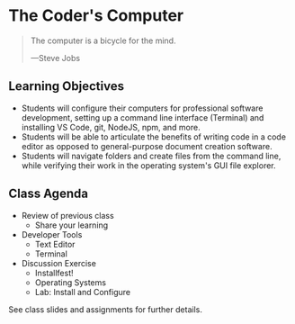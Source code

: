 # The Coder's Computer

> The computer is a bicycle for the mind.
>
> —Steve Jobs

## Learning Objectives

- Students will configure their computers for professional software development, setting up a command line interface (Terminal) and installing VS Code, git, NodeJS, npm, and more. 
- Students will be able to articulate the benefits of writing code in a code editor as opposed to general-purpose document creation software.
- Students will navigate folders and create files from the command line, while verifying their work in the operating system's GUI file explorer. 


## Class Agenda

- Review of previous class
  - Share your learning
- Developer Tools
  - Text Editor
  - Terminal
- Discussion Exercise
  - Installfest! 
  - Operating Systems
  - Lab: Install and Configure

See class slides and assignments for further details.
